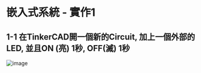 # 嵌入式系統 - 實作1

## 1-1 在TinkerCAD開一個新的Circuit, 加上一個外部的LED, 並且ON (亮) 1秒, OFF(滅) 1秒

![image](https://user-images.githubusercontent.com/89329117/131237834-c7d78ef0-4526-46a8-b30a-3fc2d7ea7ed7.png)
